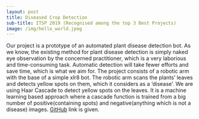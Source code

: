 ```yaml
---
layout: post
title: Diseased Crop Detection
sub-title: ITSP 2019 (Recognised among the top 3 Best Projects)
image: /img/hello_world.jpeg
--- 
```

Our project is a prototype of an automated plant disease detection bot. 
As we know, the existing method for plant disease detection is simply naked eye observation by the concerned practitioner, which is a very laborious and time-consuming task. Automatic detection will take fewer efforts and save time, which is what we aim for.
The project consists of a robotic arm with the base of a simple xlr8 bot. The robotic arm scans the plants’ leaves and detects yellow spots on them, which it considers as a ‘disease’. We are using Haar Cascade to detect yellow spots on the leaves. It is a machine learning based approach where a cascade function is trained from a big number of positive(containing spots) and negative(anything which is not a disease) images.
[GitHub](https://github.com/harsh382/ITSP-Doctor-Pi) link is given.




